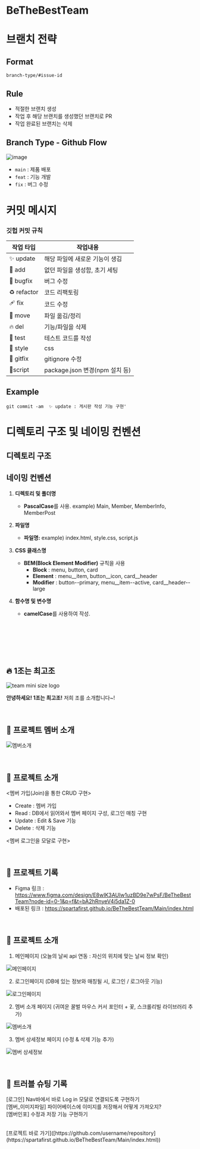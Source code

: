# BeTheBestTeam

# 브랜치 전략

## Format

`branch-type/#issue-id`

## Rule

- 적절한 브랜치 생성
- 작업 후 해당 브랜치를 생성했던 브랜치로 PR
- 작업 완료된 브랜치는 삭제

## Branch Type - Github Flow

![image](https://github.com/dnd-side-project/dnd-10th-9-backend/assets/50333168/1dc87948-57cf-4b1e-94ab-13c691c2cf76)

- `main` : 제품 배포
- `feat` : 기능 개발
- `fix` : 버그 수정

# 커밋 메시지

### 깃헙 커밋 규칙

| 작업 타입 | 작업내용 |
| --- | --- |
| ✨ update   | 해당 파일에 새로운 기능이 생김 |
| 🎉 add | 없던 파일을 생성함, 초기 세팅 |
| 🐛 bugfix | 버그 수정 |
| ♻️ refactor | 코드 리팩토링 |
| 🩹 fix | 코드 수정 |
| 🚚 move | 파일 옮김/정리 |
| 🔥 del | 기능/파일을 삭제 |
| 🍻 test | 테스트 코드를 작성 |
| 💄 style | css |
| 🙈 gitfix | gitignore 수정 |
| 🔨script | package.json 변경(npm 설치 등) |

## Example

```
git commit -am  ✨ update : 게시판 작성 기능 구현'
```

# 디렉토리 구조 및 네이밍 컨벤션

## 디렉토리 구조

## 네이밍 컨벤션

1. **디렉토리 및 폴더명**

   - **PascalCase**를 사용. example) Main, Member, MemberInfo, MemberPost

2. **파일명**

   - **파일명:**  example) index.html, style.css, script.js 

4. **CSS 클래스명**

   - **BEM(Block Element Modifier)** 규칙을 사용
     - **Block** : menu, button, card
     - **Element** : menu__item, button__icon, card__header
     - **Modifier** : button--primary, menu__item--active, card__header--large     

5. **함수명 및 변수명**

   - **camelCase**를 사용하여 작성.


<br>
<br>
<br>
<br>
<br>


## :fire: 1조는 최고조
![team mini size logo](https://github.com/user-attachments/assets/fff0dde5-37e9-4366-8482-2951af89bef5)


**안녕하세요! 1조는 최고조!**
저희 조를 소개합니다~! <br>

<br/>

## :busts_in_silhouette: 프로젝트 멤버 소개

![멤버소개](https://github.com/user-attachments/assets/d1f2f795-fdf7-4a89-a53c-b75d5b376bcf)

<br/>

## :mega: 프로젝트 소개

<멤버 가입(Join)을 통한 CRUD 구현>
- Create : 멤버 가입
- Read : DB에서 읽어와서 멤버 페이지 구성, 로그인 매칭 구현
- Update : Edit & Save 기능
- Delete : 삭제 기능

<멤버 로그인을 모달로 구현>

<br>

## :file_folder: 프로젝트 기록
- Figma 링크 : https://www.figma.com/design/E8wIK3AUIw1uzBD9e7wPsF/BeTheBestTeam?node-id=0-1&p=f&t=bA2hRnyeV4i5da1Z-0
- 배포된 링크 : https://spartafirst.github.io/BeTheBestTeam/Main/index.html

<br>

## :mag_right: 프로젝트 소개

1) 메인페이지 (오늘의 날씨 api 연동 : 자신의 위치에 맞는 날씨 정보 확인)

![메인페이지](https://github.com/user-attachments/assets/6a51197e-d290-4012-a0e7-e3f9f6fd306c)

2) 로그인페이지 (DB에 있는 정보와 매칭될 시, 로그인 / 로그아웃 기능)
   
![로그인페이지](https://github.com/user-attachments/assets/acd7b483-1052-4c8e-a32b-2d069b50f350)

2) 멤버 소개 페이지 (귀여운 꿀벌 마우스 커서 포인터 + 꽃, 스크롤리빌 라이브러리 추가)

![멤버소개](https://github.com/user-attachments/assets/6d592715-466e-412c-b1d6-bb2fcf03d1be)


3) 멤버 상세정보 페이지 (수정 & 삭제 기능 추가)

![멤버 상세정보](https://github.com/user-attachments/assets/0814451d-b723-457e-a1a4-9b9e118a8543)


<br>

## :rocket: 트러블 슈팅 기록
[로그인] Nav바에서 바로 Log in 모달로 연결되도록 구현하기
<br>
[멤버_이미지파일] 파이어베이스에 이미지를 저장해서 어떻게 가져오지?
<br>
[멤버인포] 수정과 저장 기능 구현하기


<br>
[프로젝트 바로 가기]([https://github.com/username/repository](https://spartafirst.github.io/BeTheBestTeam/Main/index.html))
